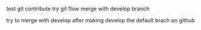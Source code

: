 test git contribute
try git flow 
merge with develop branch

try to merge with develop after making develop the default brach on github